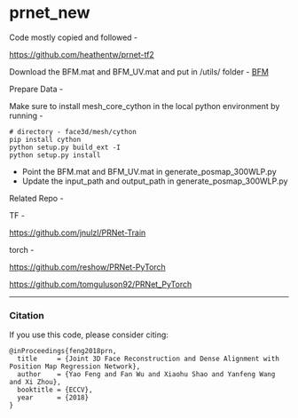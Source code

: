 # prnet_new

Code mostly copied and followed - 

https://github.com/heathentw/prnet-tf2



Download the BFM.mat and BFM_UV.mat and put in /utils/ folder -
[BFM](https://drive.google.com/file/d/1eQzpKKJJnc2MSBo7X-OTgyxibinQnMjL/view?usp=sharing)

Prepare Data - 

Make sure to install mesh_core_cython in the local python environment by running - 

```shell
# directory - face3d/mesh/cython
pip install cython 
python setup.py build_ext -I 
python setup.py install
```

* Point the BFM.mat and BFM_UV.mat in generate_posmap_300WLP.py
* Update the input_path and output_path in generate_posmap_300WLP.py

 


Related Repo - 

TF - 

https://github.com/jnulzl/PRNet-Train


torch - 

https://github.com/reshow/PRNet-PyTorch

https://github.com/tomguluson92/PRNet_PyTorch


--------
### Citation

If you use this code, please consider citing:

```
@inProceedings{feng2018prn,
  title     = {Joint 3D Face Reconstruction and Dense Alignment with Position Map Regression Network},
  author    = {Yao Feng and Fan Wu and Xiaohu Shao and Yanfeng Wang and Xi Zhou},
  booktitle = {ECCV},
  year      = {2018}
}
```